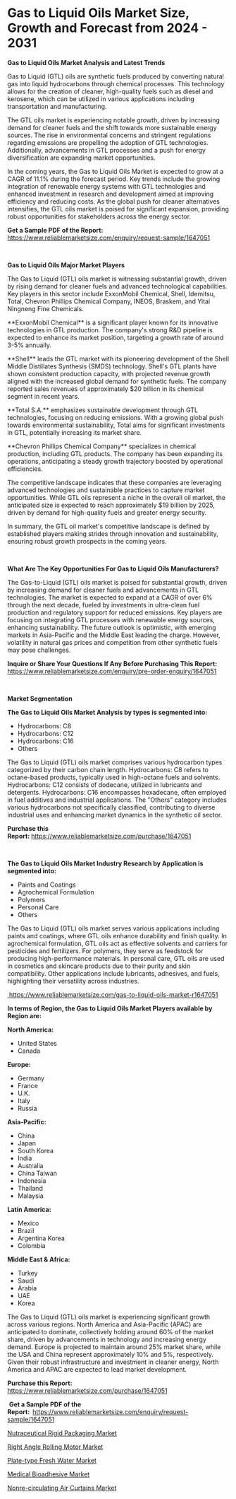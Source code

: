 <p><h1>Gas to Liquid Oils Market Size, Growth and Forecast from 2024 - 2031</h1></p><p><strong>Gas to Liquid Oils Market Analysis and Latest Trends</strong></p>
<p><p>Gas to Liquid (GTL) oils are synthetic fuels produced by converting natural gas into liquid hydrocarbons through chemical processes. This technology allows for the creation of cleaner, high-quality fuels such as diesel and kerosene, which can be utilized in various applications including transportation and manufacturing. </p><p>The GTL oils market is experiencing notable growth, driven by increasing demand for cleaner fuels and the shift towards more sustainable energy sources. The rise in environmental concerns and stringent regulations regarding emissions are propelling the adoption of GTL technologies. Additionally, advancements in GTL processes and a push for energy diversification are expanding market opportunities. </p><p>In the coming years, the Gas to Liquid Oils Market is expected to grow at a CAGR of 11.1% during the forecast period. Key trends include the growing integration of renewable energy systems with GTL technologies and enhanced investment in research and development aimed at improving efficiency and reducing costs. As the global push for cleaner alternatives intensifies, the GTL oils market is poised for significant expansion, providing robust opportunities for stakeholders across the energy sector.</p></p>
<p><strong>Get a Sample PDF of the Report:&nbsp;</strong> <a href="https://www.reliablemarketsize.com/enquiry/request-sample/1647051?utm_campaign=1550&utm_medium=2&utm_source=Github&utm_content=ia&utm_term=27102024&utm_id=gas-to-liquid-oils">https://www.reliablemarketsize.com/enquiry/request-sample/1647051</a></p>
<p>&nbsp;</p>
<p><strong>Gas to Liquid Oils Major Market Players</strong></p>
<p><p>The Gas to Liquid (GTL) oils market is witnessing substantial growth, driven by rising demand for cleaner fuels and advanced technological capabilities. Key players in this sector include ExxonMobil Chemical, Shell, Idemitsu, Total, Chevron Phillips Chemical Company, INEOS, Braskem, and Yitai Ningneng Fine Chemicals.</p><p>**ExxonMobil Chemical** is a significant player known for its innovative technologies in GTL production. The company's strong R&D pipeline is expected to enhance its market position, targeting a growth rate of around 3-5% annually.</p><p>**Shell** leads the GTL market with its pioneering development of the Shell Middle Distillates Synthesis (SMDS) technology. Shell's GTL plants have shown consistent production capacity, with projected revenue growth aligned with the increased global demand for synthetic fuels. The company reported sales revenues of approximately $20 billion in its chemical segment in recent years.</p><p>**Total S.A.** emphasizes sustainable development through GTL technologies, focusing on reducing emissions. With a growing global push towards environmental sustainability, Total aims for significant investments in GTL, potentially increasing its market share.</p><p>**Chevron Phillips Chemical Company** specializes in chemical production, including GTL products. The company has been expanding its operations, anticipating a steady growth trajectory boosted by operational efficiencies.</p><p>The competitive landscape indicates that these companies are leveraging advanced technologies and sustainable practices to capture market opportunities. While GTL oils represent a niche in the overall oil market, the anticipated size is expected to reach approximately $19 billion by 2025, driven by demand for high-quality fuels and greater energy security.</p><p>In summary, the GTL oil market's competitive landscape is defined by established players making strides through innovation and sustainability, ensuring robust growth prospects in the coming years.</p></p>
<p>&nbsp;</p>
<p><strong>What Are The Key Opportunities For Gas to Liquid Oils Manufacturers?</strong></p>
<p><p>The Gas-to-Liquid (GTL) oils market is poised for substantial growth, driven by increasing demand for cleaner fuels and advancements in GTL technologies. The market is expected to expand at a CAGR of over 6% through the next decade, fueled by investments in ultra-clean fuel production and regulatory support for reduced emissions. Key players are focusing on integrating GTL processes with renewable energy sources, enhancing sustainability. The future outlook is optimistic, with emerging markets in Asia-Pacific and the Middle East leading the charge. However, volatility in natural gas prices and competition from other synthetic fuels may pose challenges.</p></p>
<p><strong>Inquire or Share Your Questions If Any Before Purchasing This Report:</strong> <a href="https://www.reliablemarketsize.com/enquiry/pre-order-enquiry/1647051?utm_campaign=1550&utm_medium=2&utm_source=Github&utm_content=ia&utm_term=27102024&utm_id=gas-to-liquid-oils">https://www.reliablemarketsize.com/enquiry/pre-order-enquiry/1647051</a></p>
<p>&nbsp;</p>
<p><strong>Market Segmentation</strong></p>
<p><strong>The Gas to Liquid Oils Market Analysis by types is segmented into:</strong></p>
<p><ul><li>Hydrocarbons: C8</li><li>Hydrocarbons: C12</li><li>Hydrocarbons: C16</li><li>Others</li></ul></p>
<p><p>The Gas to Liquid (GTL) oils market comprises various hydrocarbon types categorized by their carbon chain length. Hydrocarbons: C8 refers to octane-based products, typically used in high-octane fuels and solvents. Hydrocarbons: C12 consists of dodecane, utilized in lubricants and detergents. Hydrocarbons: C16 encompasses hexadecane, often employed in fuel additives and industrial applications. The "Others" category includes various hydrocarbons not specifically classified, contributing to diverse industrial uses and enhancing market dynamics in the synthetic oil sector.</p></p>
<p><strong>Purchase this Report:&nbsp;</strong><a href="https://www.reliablemarketsize.com/purchase/1647051?utm_campaign=1550&utm_medium=2&utm_source=Github&utm_content=ia&utm_term=27102024&utm_id=gas-to-liquid-oils">https://www.reliablemarketsize.com/purchase/1647051</a></p>
<p>&nbsp;</p>
<p><strong>The Gas to Liquid Oils Market Industry Research by Application is segmented into:</strong></p>
<p><ul><li>Paints and Coatings</li><li>Agrochemical Formulation</li><li>Polymers</li><li>Personal Care</li><li>Others</li></ul></p>
<p><p>The Gas to Liquid (GTL) oils market serves various applications including paints and coatings, where GTL oils enhance durability and finish quality. In agrochemical formulation, GTL oils act as effective solvents and carriers for pesticides and fertilizers. For polymers, they serve as feedstock for producing high-performance materials. In personal care, GTL oils are used in cosmetics and skincare products due to their purity and skin compatibility. Other applications include lubricants, adhesives, and fuels, highlighting their versatility across industries.</p></p>
<p><a href="https://www.reliablemarketsize.com/gas-to-liquid-oils-market-r1647051?utm_campaign=1550&utm_medium=2&utm_source=Github&utm_content=ia&utm_term=27102024&utm_id=gas-to-liquid-oils">&nbsp;https://www.reliablemarketsize.com/gas-to-liquid-oils-market-r1647051</a></p>
<p><strong>In terms of Region, the Gas to Liquid Oils Market Players available by Region are:</strong></p>
<p>
    <p> <strong> North America: </strong>
        <ul>
            <li>United States</li>
            <li>Canada</li>
        </ul>
        </p> 
    <p> <strong> Europe: </strong>
        <ul>
            <li>Germany</li>
            <li>France</li>
            <li>U.K.</li>
            <li>Italy</li>
            <li>Russia</li>
        </ul>
        </p> 
    <p> <strong> Asia-Pacific: </strong>
        <ul>
            <li>China</li>
            <li>Japan</li>
            <li>South Korea</li>
            <li>India</li>
            <li>Australia</li>
            <li>China Taiwan</li>
            <li>Indonesia</li>
            <li>Thailand</li>
            <li>Malaysia</li>
        </ul>
        </p> 
    <p> <strong> Latin America: </strong>
        <ul>
            <li>Mexico</li>
            <li>Brazil</li>
            <li>Argentina Korea</li>
            <li>Colombia</li>
        </ul>
        </p> 
    <p> <strong> Middle East & Africa: </strong>
        <ul>
            <li>Turkey</li>
            <li>Saudi</li>
            <li>Arabia</li>
            <li>UAE</li>
            <li>Korea</li>
        </ul>
    </p>
    </p>
<p><p>The Gas to Liquid (GTL) oils market is experiencing significant growth across various regions. North America and Asia-Pacific (APAC) are anticipated to dominate, collectively holding around 60% of the market share, driven by advancements in technology and increasing energy demand. Europe is projected to maintain around 25% market share, while the USA and China represent approximately 10% and 5%, respectively. Given their robust infrastructure and investment in cleaner energy, North America and APAC are expected to lead market development.</p></p>
<p><strong>Purchase this Report: </strong><a href="https://www.reliablemarketsize.com/purchase/1647051?utm_campaign=1550&utm_medium=2&utm_source=Github&utm_content=ia&utm_term=27102024&utm_id=gas-to-liquid-oils">https://www.reliablemarketsize.com/purchase/1647051</a></p>
<p>&nbsp;<strong>Get a Sample PDF of the Report:&nbsp;&nbsp;</strong><a href="https://www.reliablemarketsize.com/enquiry/request-sample/1647051?utm_campaign=1550&utm_medium=2&utm_source=Github&utm_content=ia&utm_term=27102024&utm_id=gas-to-liquid-oils">https://www.reliablemarketsize.com/enquiry/request-sample/1647051</a></p>
<p><strong></strong></p>
<p><p><a href="https://www.linkedin.com/pulse/nutraceutical-rigid-packaging-market-research-report-lkpoc?trk=public_post_embed_feed-article-content&utm_campaign=1550&utm_medium=2&utm_source=Github&utm_content=ia&utm_term=27102024&utm_id=gas-to-liquid-oils">Nutraceutical Rigid Packaging Market</a></p><p><a href="https://issuu.com/reportprime-2/docs/right-angle-rolling-motor-market-si_bd4e4a05bf6a07?utm_campaign=1550&utm_medium=2&utm_source=Github&utm_content=ia&utm_term=27102024&utm_id=gas-to-liquid-oils">Right Angle Rolling Motor Market</a></p><p><a href="https://issuu.com/reportprime-2/docs/plate-type-fresh-water-market-size-_16b7f1e591f0d9?utm_campaign=1550&utm_medium=2&utm_source=Github&utm_content=ia&utm_term=27102024&utm_id=gas-to-liquid-oils">Plate-type Fresh Water Market</a></p><p><a href="https://github.com/ChiragRp1/Market-Research-Report-List-6/blob/main/medical-bioadhesive-market.md?utm_campaign=1550&utm_medium=2&utm_source=Github&utm_content=ia&utm_term=27102024&utm_id=gas-to-liquid-oils">Medical Bioadhesive Market</a></p><p><a href="https://www.linkedin.com/pulse/nonre-circulating-air-curtains-sector-surge-146-growth-ub2te?trk=public_post_embed_feed-article-content&utm_campaign=1550&utm_medium=2&utm_source=Github&utm_content=ia&utm_term=27102024&utm_id=gas-to-liquid-oils">Nonre-circulating Air Curtains Market</a></p></p>